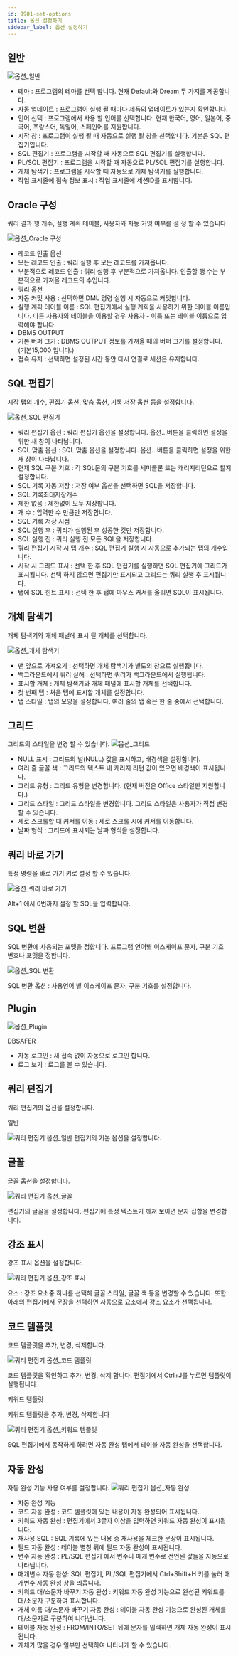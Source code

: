 ```yaml
---
id: 9901-set-options
title: 옵션 설정하기
sidebar_label: 옵션 설정하기
---
```



## 일반

![옵션_일반](https://s3.ap-northeast-2.amazonaws.com/sqlgate-manual-content/1540F23C8038DBD753F4A8ACA34518A5.jpg)
- 테마 : 프로그램의 테마를 선택 합니다. 현재 Default와 Dream 두 가지를 제공합니다.
- 자동 업데이트 : 프로그램이 실행 될 때마다 제품의 업데이트가 있는지 확인합니다.
- 언어 선택 : 프로그램에서 사용 할 언어를 선택합니다. 현재 한국어, 영어, 일본어, 중국어, 프랑스어, 독일어, 스페인어를 지원합니다.
- 시작 창 : 프로그램이 실행 될 때 자동으로 실행 될 창을 선택합니다. 기본은 SQL 편집기입니다.
- SQL 편집기 : 프로그램을 시작할 때 자동으로 SQL 편집기를 실행합니다.
- PL/SQL 편집기 : 프로그램을 시작할 때 자동으로 PL/SQL 편집기를 실행합니다.
- 개체 탐색기 : 프로그램을 시작할 때 자동으로 개체 탐색기를 실행합니다.
- 작업 표시줄에 접속 정보 표시 : 작업 표시줄에 세션ID를 표시합니다.


## Oracle 구성

쿼리 결과 행 개수, 실행 계획 테이블, 사용자와 자동 커밋 여부를 설 정 할 수 있습니다.

![옵션_Oracle 구성](https://s3.ap-northeast-2.amazonaws.com/sqlgate-manual-content/86A3BF2E042FB6512E9907502B8B05E2.jpg)

- 레코드 인출 옵션
- 모든 레코드 인출 : 쿼리 실행 후 모든 레코드를 가져옵니다.
- 부분적으로 레코드 인출 : 쿼리 실행 후 부분적으로 가져옵니다. 인출할 행 수는 부분적으로 가져올 레코드의 수입니다.
- 쿼리 옵션
- 자동 커밋 사용 : 선택하면 DML 명령 실행 시 자동으로 커밋합니다.
- 실행 계획 테이블 이름 : SQL 편집기에서 실행 계획을 사용하기 위한 테이블 이름입니다. 다른 사용자의 테이블을 이용할 경우 사용자 - 이름 또는 테이블 이름으로 입력해야 합니다.
- DBMS OUTPUT
- 기본 버퍼 크기 : DBMS OUTPUT 정보를 가져올 때의 버퍼 크기를 설정합니다. (기본15,000 입니다.)
- 접속 유지 : 선택하면 설정된 시간 동안 다시 연결로 세션은 유지합니다.


## SQL 편집기

시작 탭의 개수, 편집기 옵션, 맞춤 옵션, 기록 저장 옵션 등을 설정합니다.

![옵션_SQL 편집기](https://s3.ap-northeast-2.amazonaws.com/sqlgate-manual-content/4376E0E3E6ECE343965CF14C9456DA78.jpg)

- 쿼리 편집기 옵션 : 쿼리 편집기 옵션을 설정합니다. 옵션…버튼을 클릭하면 설정을 위한 새 창이 나타납니다.
- SQL 맞춤 옵션 : SQL 맞춤 옵션을 설정합니다. 옵션…버튼을 클릭하면 설정을 위한 새 창이 나타납니다.
- 현재 SQL 구분 기호 : 각 SQL문의 구분 기호를 세미콜론 또는 캐리지리턴으로 할지 설정합니다.
- SQL 기록 자동 저장 : 저장 여부 옵션을 선택하면 SQL을 저장합니다.
- SQL 기록최대저장개수
- 제한 없음 : 제한없이 모두 저장합니다.
- 개 수 : 입력한 수 만큼만 저장합니다.
- SQL 기록 저장 시점
- SQL 실행 후 : 쿼리가 실행된 후 성공한 것만 저장합니다.
- SQL 실행 전 : 쿼리 실행 전 모든 SQL을 저장합니다.
- 쿼리 편집기 시작 시 탭 개수 : SQL 편집기 실행 시 자동으로 추가되는 탭의 개수입니다.
- 시작 시 그리드 표시 : 선택 한 후 SQL 편집기를 실행하면 SQL 편집기에 그리드가 표시됩니다. 선택 하지 않으면 편집기만 표시되고 그리드는 쿼리 실행 후 표시됩니다.
- 탭에 SQL 힌트 표시 : 선택 한 후 탭에 마우스 커서를 올리면 SQL이 표시됩니다.


## 개체 탐색기

개체 탐색기와 개체 패널에 표시 될 개체를 선택합니다.

![옵션_개체 탐색기](https://s3.ap-northeast-2.amazonaws.com/sqlgate-manual-content/BBAD26DF4616140F98D55C6BDB6DDC81.jpg)

- 맨 앞으로 가져오기 : 선택하면 개체 탐색기가 별도의 창으로 실행됩니다.
- 백그라운드에서 쿼리 실해 : 선택하면 쿼리가 백그라운드에서 실행됩니다.
- 표시할 개체 : 개체 탐색기와 개체 패널에 표시할 개체를 선택합니다.
- 첫 번째 탭 : 처음 탭에 표시할 개체를 설정합니다.
- 탭 스타일 : 탭의 모양을 설정합니다. 여러 줄의 탭 혹은 한 줄 중에서 선택합니다.


## 그리드

그리드의 스타일을 변경 할 수 있습니다.
![옵션_그리드](https://s3.ap-northeast-2.amazonaws.com/sqlgate-manual-content/1442DD7BA5E03079F71ABAC17FEC1AE0.jpg)

- NULL 표시 : 그리드의 널(NULL) 값을 표시하고, 배경색을 설정합니다.
- 여러 줄 글꼴 색 : 그리드의 텍스트 내 캐리지 리턴 값이 있으면 배경색이 표시됩니다.
- 그리드 유형 : 그리드 유형을 변경합니다. (현재 버전은 Office 스타일만 지원합니다.)
- 그리드 스타일 : 그리드 스타일을 변경합니다. 그리드 스타일은 사용자가 직접 변경할 수 있습니다.
- 세로 스크롤할 때 커서를 이동 : 세로 스크롤 시에 커서를 이동합니다.
- 날짜 형식 : 그리드에 표시되는 날짜 형식을 설정합니다.



## 쿼리 바로 가기

특정 명령을 바로 가기 키로 설정 할 수 있습니다.

![옵션_쿼리 바로 가기](https://s3.ap-northeast-2.amazonaws.com/sqlgate-manual-content/309DA62AFDA3D923508E731B834014DB.jpg)

Alt+1 에서 0번까지 설정 할 SQL을 입력합니다.




## SQL 변환

SQL 변환에 사용되는 포맷을 정합니다. 프로그램 언어별 이스케이프 문자, 구분 기호 변호나 포맷을 정합니다.

![옵션_SQL 변환](https://s3.ap-northeast-2.amazonaws.com/sqlgate-manual-content/FC063B11B1049C450C0B0225BECBCB93.jpg)

SQL 변환 옵션 : 사용언어 별 이스케이프 문자, 구분 기호를 설정합니다.


## Plugin


![옵션_Plugin](https://s3.ap-northeast-2.amazonaws.com/sqlgate-manual-content/579B0E5E9C42AC87764B101FAF9E497E.jpg)

DBSAFER
- 자동 로그인 : 새 접속 없이 자동으로 로그인 합니다.
- 로그 보기 : 로그를 볼 수 있습니다.


## 쿼리 편집기

쿼리 편집기의 옵션을 설정합니다.

일반

![쿼리 편집기 옵션_일반](https://s3.ap-northeast-2.amazonaws.com/sqlgate-manual-content/C16E7A253D0507B460AE230626F1D12E.jpg)
편집기의 기본 옵션을 설정합니다.


## 글꼴

글꼴 옵션을 설정합니다.

![쿼리 편집기 옵션_글꼴](https://s3.ap-northeast-2.amazonaws.com/sqlgate-manual-content/C6F67CD35142107D42DD1371E1B38097.jpg)

편집기의 글꼴을 설정합니다. 편집기에 특정 텍스트가 깨져 보이면 문자 집합을 변경합니다.




## 강조 표시

강조 표시 옵션을 설정합니다.

![쿼리 편집기 옵션_강조 표시](https://s3.ap-northeast-2.amazonaws.com/sqlgate-manual-content/0D2FFF8FB796E99C65ECE37781834C9E.jpg)

요소 : 강조 요소중 하나를 선택해 글꼴 스타일, 글꼴 색 등을 변경할 수 있습니다. 또한 아래의 편집기에서 문장을 선택하면 자동으로 요소에서 강조 요소가 선택됩니다.


## 코드 템플릿

코드 템플릿을 추가, 변경, 삭제합니다.

![쿼리 편집기 옵션_코드 템플릿](https://s3.ap-northeast-2.amazonaws.com/sqlgate-manual-content/C07F3A33E8617302FC6FB1C23E1ABBF1.jpg)

코드 템플릿을 확인하고 추가, 변경, 삭제 합니다. 편집기에서 Ctrl+J를 누르면 템플릿이 실행됩니다.



키워드 템플릿

키워드 템플릿을 추가, 변경, 삭제합니다

![쿼리 편집기 옵션_키워드 템플릿](https://s3.ap-northeast-2.amazonaws.com/sqlgate-manual-content/09CD3EABAB93CA99D445A86D13218F42.jpg)

SQL 편집기에서 동작하게 하려면 자동 완성 탭에서 테이블 자동 완성을 선택합니다.



## 자동 완성

자동 완성 기능 사용 여부를 설정합니다.
![쿼리 편집기 옵션_자동 완성](https://s3.ap-northeast-2.amazonaws.com/sqlgate-manual-content/2FCD274DD0E0A7C7D21494787411FA9E.jpg)

- 자동 완성 기능
- 코드 자동 완성 : 코드 템플릿에 있는 내용이 자동 완성되어 표시됩니다.
- 키워드 자동 완성 : 편집기에서 3글자 이상을 입력하면 키워드 자동 완성이 표시됩니다.
- 재사용 SQL : SQL 기록에 있는 내용 중 재사용을 체크한 문장이 표시됩니다.
- 필드 자동 완성 : 테이블 별칭 뒤에 필드 자동 완성이 표시됩니다.
- 변수 자동 완성 : PL/SQL 편집기 에서 변수나 매개 변수로 선언된 값들을 자동으로 나타냅니다.
- 매개변수 자동 완성: SQL 편집기, PL/SQL 편집기에서 Ctrl+Shift+H 키를 눌러 매개변수 자동 완성 창을 띄웁니다.
- 키워드 대/소문자 바꾸기 자동 완성 : 키워드 자동 완성 기능으로 완성된 키워드를 대/소문자 구분하여 표시합니다.
- 개체 이름 대/소문자 바꾸기 자동 완성 : 테이블 자동 완성 기능으로 완성된 개체를 대/소문자로 구분하여 나타냅니다.
- 테이블 자동 완성 : FROM/INTO/SET 뒤에 문자를 입력하면 개체 자동 완성이 표시됩니다.
- 개체가 많을 경우 일부만 선택하여 나타나게 할 수 있습니다.